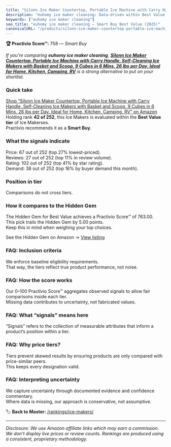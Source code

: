 ```yaml
---
title: "Silonn Ice Maker Countertop, Portable Ice Machine with Carry Handle, Self-Cleaning Ice Makers with Basket and Scoop, 9 Cubes in 6 Mins, 26 lbs per Day, Ideal for Home, Kitchen, Camping, RV"
description: "euhomy ice maker cleaning: Data-driven within Best Value ranking using the Practivio Score™. Positioned by quality, value, demand, findability, momentum."
keywords: ["euhomy ice maker cleaning"]
seo_title: "euhomy ice maker cleaning — Smart Buy Best Value (2025)"
canonicalURL: "/products/silonn-ice-maker-countertop-portable-ice-machine-with-carry-handle-self-cleaning-ice-makers-with-basket-and-scoop-9-cubes-in-6-mins-26-lbs-per-day-ideal-for-home-kitchen-camping-rv-B0BXXKFJK2/"
---
```


**🏆 Practivio Score™:** 758 — _Smart Buy_


*If you're comparing **euhomy ice maker cleaning**, **[Silonn Ice Maker Countertop, Portable Ice Machine with Carry Handle, Self-Cleaning Ice Makers with Basket and Scoop, 9 Cubes in 6 Mins, 26 lbs per Day, Ideal for Home, Kitchen, Camping, RV](https://www.amazon.com/dp/B0BXXKFJK2?tag=practivio-20)** is a strong alternative to put on your shortlist.*
### Quick take
[Shop “Silonn Ice Maker Countertop, Portable Ice Machine with Carry Handle, Self-Cleaning Ice Makers with Basket and Scoop, 9 Cubes in 6 Mins, 26 lbs per Day, Ideal for Home, Kitchen, Camping, RV” on Amazon](https://www.amazon.com/dp/B0BXXKFJK2?tag=practivio-20)
Holding rank **42 of 252**, this Ice Makers is evaluated within the **Best Value tier** of Ice Makerses.  
Practivio recommends it as a **Smart Buy**.

### What the signals indicate
Price: 67 out of 252 (top 27% lowest-priced).  
Reviews: 27 out of 252 (top 11% in review volume).  
Rating: 102 out of 252 (top 41% by star rating).  
Demand: 38 out of 252 (top 16% by buyer demand this month).

### Position in tier
Comparisons do not cross tiers.

### How it compares to the Hidden Gem
The Hidden Gem for Best Value achieves a Practivio Score™ of 763.00.  
This pick trails the Hidden Gem by 5.00 points.  
Keep this in mind when weighing your top choices.  

See the Hidden Gem on Amazon → [View listing](https://www.amazon.com/dp/B00197WV7I?tag=practivio-20)

### FAQ: Inclusion criteria
We enforce baseline eligibility requirements.  
That way, the tiers reflect true product performance, not noise.

### FAQ: How the score works
Our 0–100 Practivio Score™ aggregates observed signals to allow fair comparisons inside each tier.  
Missing data contributes to uncertainty, not fabricated values.

### FAQ: What “signals” means here
“Signals” refers to the collection of measurable attributes that inform a product’s position within a tier.

### FAQ: Why price tiers?
Tiers prevent skewed results by ensuring products are only compared with price-similar peers.  
This keeps every designation valid.

### FAQ: Interpreting uncertainty
We capture uncertainty through documented evidence and confidence commentary.  
Where data is missing, our approach is conservative, not assumptive.


🏷️ **Back to Master:** [/rankings/ice-makers/](/rankings/ice-makers/)

---
_Disclosure: We use Amazon affiliate links which may earn a commission. We don’t display live prices or review counts. Rankings are produced using a consistent, proprietary methodology._
